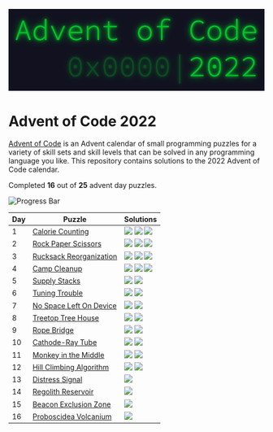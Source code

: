 <p align="center">
<img alt="Advent of Code 2022 Logo" src="docs/img/logo.png" width=600 />
</p>

# Advent of Code 2022

[Advent of Code](https://adventofcode.com) is an Advent calendar of small programming puzzles for a variety of skill sets and skill levels that can be solved in any programming language you like. This repository contains solutions to the 2022 Advent of Code calendar.

Completed **16** out of **25** advent day puzzles.

![Progress Bar](https://progress-bar.dev/64)

Day | Puzzle | Solutions
--- | --- | ---
1 | [Calorie Counting](https://adventofcode.com/2022/day/1) | [![](https://img.shields.io/badge/go-00ADD8?style=for-the-badge&logo=go&logoColor=FFFFFF)](Day_1_Calorie_Counting/Go/main.go) [![](https://img.shields.io/badge/python-3670A0?style=for-the-badge&logo=python&logoColor=FFDD54)](Day_1_Calorie_Counting/Python/main.py) [![](https://img.shields.io/badge/rust-000000?style=for-the-badge&logo=rust&logoColor=FFFFFF)](Day_1_Calorie_Counting/Rust/main.rs)
2 | [Rock Paper Scissors](https://adventofcode.com/2022/day/2) | [![](https://img.shields.io/badge/go-00ADD8?style=for-the-badge&logo=go&logoColor=FFFFFF)](Day_2_Rock_Paper_Scissors/Go/main.go) [![](https://img.shields.io/badge/python-3670A0?style=for-the-badge&logo=python&logoColor=FFDD54)](Day_2_Rock_Paper_Scissors/Python/main.py) [![](https://img.shields.io/badge/rust-000000?style=for-the-badge&logo=rust&logoColor=FFFFFF)](Day_2_Rock_Paper_Scissors/Rust/main.rs)
3 | [Rucksack Reorganization](https://adventofcode.com/2022/day/3) | [![](https://img.shields.io/badge/go-00ADD8?style=for-the-badge&logo=go&logoColor=FFFFFF)](Day_3_Rucksack_Reorganization/Go/main.go) [![](https://img.shields.io/badge/python-3670A0?style=for-the-badge&logo=python&logoColor=FFDD54)](Day_3_Rucksack_Reorganization/Python/main.py) [![](https://img.shields.io/badge/rust-000000?style=for-the-badge&logo=rust&logoColor=FFFFFF)](Day_3_Rucksack_Reorganization/Rust/main.rs)
4 | [Camp Cleanup](https://adventofcode.com/2022/day/4) | [![](https://img.shields.io/badge/go-00ADD8?style=for-the-badge&logo=go&logoColor=FFFFFF)](Day_4_Camp_Cleanup/Go/main.go) [![](https://img.shields.io/badge/python-3670A0?style=for-the-badge&logo=python&logoColor=FFDD54)](Day_4_Camp_Cleanup/Python/main.py) [![](https://img.shields.io/badge/rust-000000?style=for-the-badge&logo=rust&logoColor=FFFFFF)](Day_4_Camp_Cleanup/Rust/main.rs)
5 | [Supply Stacks](https://adventofcode.com/2022/day/5) | [![](https://img.shields.io/badge/go-00ADD8?style=for-the-badge&logo=go&logoColor=FFFFFF)](Day_5_Supply_Stacks/Go/main.go) [![](https://img.shields.io/badge/python-3670A0?style=for-the-badge&logo=python&logoColor=FFDD54)](Day_5_Supply_Stacks/Python/main.py)
6 | [Tuning Trouble](https://adventofcode.com/2022/day/6) | [![](https://img.shields.io/badge/go-00ADD8?style=for-the-badge&logo=go&logoColor=FFFFFF)](Day_6_Tuning_Trouble/Go/main.go) [![](https://img.shields.io/badge/python-3670A0?style=for-the-badge&logo=python&logoColor=FFDD54)](Day_6_Tuning_Trouble/Python/main.py)
7 | [No Space Left On Device](https://adventofcode.com/2022/day/7) | [![](https://img.shields.io/badge/go-00ADD8?style=for-the-badge&logo=go&logoColor=FFFFFF)](Day_7_No_Space_Left_On_Device/Go/main.go) [![](https://img.shields.io/badge/python-3670A0?style=for-the-badge&logo=python&logoColor=FFDD54)](Day_7_No_Space_Left_On_Device/Python/main.py)
8 | [Treetop Tree House](https://adventofcode.com/2022/day/8) | [![](https://img.shields.io/badge/go-00ADD8?style=for-the-badge&logo=go&logoColor=FFFFFF)](Day_8_Treetop_Tree_House/Go/main.go) [![](https://img.shields.io/badge/python-3670A0?style=for-the-badge&logo=python&logoColor=FFDD54)](Day_8_Treetop_Tree_House/Python/main.py)
9 | [Rope Bridge](https://adventofcode.com/2022/day/9) | [![](https://img.shields.io/badge/go-00ADD8?style=for-the-badge&logo=go&logoColor=FFFFFF)](Day_9_Rope_Bridge/Go/main.go) [![](https://img.shields.io/badge/python-3670A0?style=for-the-badge&logo=python&logoColor=FFDD54)](Day_9_Rope_Bridge/Python/main.py)
10 | [Cathode-Ray Tube](https://adventofcode.com/2022/day/10) | [![](https://img.shields.io/badge/go-00ADD8?style=for-the-badge&logo=go&logoColor=FFFFFF)](Day_10_Cathode-Ray_Tube/Go/main.go) [![](https://img.shields.io/badge/python-3670A0?style=for-the-badge&logo=python&logoColor=FFDD54)](Day_10_Cathode-Ray_Tube/Python/main.py)
11 | [Monkey in the Middle](https://adventofcode.com/2022/day/11) | [![](https://img.shields.io/badge/go-00ADD8?style=for-the-badge&logo=go&logoColor=FFFFFF)](Day_11_Monkey_in_the_Middle/Go/main.go) [![](https://img.shields.io/badge/python-3670A0?style=for-the-badge&logo=python&logoColor=FFDD54)](Day_11_Monkey_in_the_Middle/Python/main.py)
12 | [Hill Climbing Algorithm](https://adventofcode.com/2022/day/12) | [![](https://img.shields.io/badge/go-00ADD8?style=for-the-badge&logo=go&logoColor=FFFFFF)](Day_12_Hill_Climbing_Algorithm/Go/main.go) [![](https://img.shields.io/badge/python-3670A0?style=for-the-badge&logo=python&logoColor=FFDD54)](Day_12_Hill_Climbing_Algorithm/Python/main.py)
13 | [Distress Signal](https://adventofcode.com/2022/day/13) | [![](https://img.shields.io/badge/python-3670A0?style=for-the-badge&logo=python&logoColor=FFDD54)](Day_13_Distress_Signal/Python/main.py)
14 | [Regolith Reservoir](https://adventofcode.com/2022/day/14) | [![](https://img.shields.io/badge/python-3670A0?style=for-the-badge&logo=python&logoColor=FFDD54)](Day_14_Regolith_Reservoir/Python/main.py)
15 | [Beacon Exclusion Zone](https://adventofcode.com/2022/day/15) | [![](https://img.shields.io/badge/python-3670A0?style=for-the-badge&logo=python&logoColor=FFDD54)](Day_15_Beacon_Exclusion_Zone/Python/main.py)
16 | [Proboscidea Volcanium](https://adventofcode.com/2022/day/16) | [![](https://img.shields.io/badge/python-3670A0?style=for-the-badge&logo=python&logoColor=FFDD54)](Day_16_Proboscidea_Volcanium/Python/main.py)
